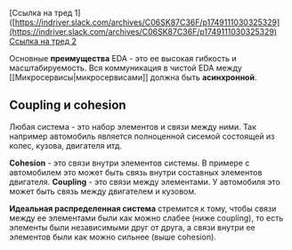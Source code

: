 [Ссылка на тред 1]([https://indriver.slack.com/archives/C06SK87C36F/p1749111030325329](https://indriver.slack.com/archives/C06SK87C36F/p1749111030325329)
[Ссылка на тред 2](https://indriver.slack.com/archives/C06SK87C36F/p1753081659164099)

Основные **преимущества** EDA - это ее высокая гибкость и масштабируемость.
Вся коммуникация в чистой EDA между [[Микросервисы|микросервисами]] должна быть **асинхронной**.

## Coupling и cohesion
Любая система - это набор элементов и связи между ними. Так например автомобиль является полноценной сисемой состоящей из колес, кузова, двигателя итд.

**Cohesion** - это связи внутри элементов системы. В примере с автомобилем это может быть связь внутри составных элементов двигателя.
**Coupling** - это связи между элементами. У автомобиля это может быть связь между двигателем и кузовом.

**Идеальная распределенная система** стремится к тому, чтобы связи между ее элементами были как можно слабее (ниже coupling), то есть элементы были независимыми друг от друга, а связи внутри ее элементов были как можно сильнее (выше cohesion).



